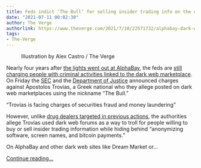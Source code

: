 ```yaml
---
title: Feds indict ‘The Bull’ for selling insider trading info on the dark web
date: "2021-07-11 00:02:30"
author: The Verge
authorlink: https://www.theverge.com/2021/7/10/22571732/alphabay-dark-web-insider-trading-bitcoin
tags:
- The-Verge
---
```

<figure>
      <img alt="" src="https://cdn.vox-cdn.com/thumbor/lu6nf7ra1vRTAL3IeL5b4qDVgJg=/0x0:2040x1360/1310x873/cdn.vox-cdn.com/uploads/chorus_image/image/69566136/acastro_170621_1777_0006_v4.0.jpg" />
        <figcaption>Illustration by Alex Castro / The Verge</figcaption>
    </figure>

  <p id="wPq6Lq">Nearly four years after <a href="https://www.theverge.com/2017/7/14/15975140/alphabay-dark-web-drug-marketplace-police-shutdown-silk-road">the lights went out at AlphaBay</a>, the feds are <a href="https://www.theverge.com/2019/2/17/18226718/alphabay-takedown-drug-marketplace-federal-arrest">still charging people with criminal activities linked to the dark web marketplace</a>. On Friday the <a href="https://www.sec.gov/news/press-release/sec-charges-thebull-selling-insider-trading-tips-dark-web">SEC</a> and the <a href="https://www.justice.gov/usao-sdny/pr/dark-web-user-known-bull-charged-insider-trading-scheme">Department of Justice</a> announced charges against Apostolos Trovias, a Greek national who they allege posted on dark web marketplaces using the nickname “The Bull.” </p>
<div class="c-float-right"><aside id="icUdHF"><q>Trovias is facing charges of securities fraud and money laundering</q></aside></div>
<p id="IapKZ2">However, unlike <a href="https://www.theverge.com/2018/6/27/17509444/dark-web-drug-market-money-laundering-hsi-dark-gold">drug dealers targeted in previous actions</a>, the authorities allege Trovias used dark web forums as a way to troll for people willing to buy or sell insider trading information while hiding behind “anonymizing software, screen names, and bitcoin payments.”</p>
<p id="VUIRTg">On AlphaBay and other dark web sites like Dream Market or...</p>
  <p>
    <a href="https://www.theverge.com/2021/7/10/22571732/alphabay-dark-web-insider-trading-bitcoin">Continue reading&hellip;</a>
  </p>